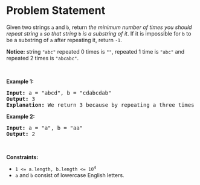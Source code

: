 # Problem Statement

<p>Given two strings <code>a</code> and <code>b</code>, return <em>the minimum number of times you should repeat string </em><code>a</code><em> so that string</em> <code>b</code> <em>is a substring of it</em>. If it is impossible for <code>b</code>​​​​​​ to be a substring of <code>a</code> after repeating it, return <code>-1</code>.</p>

<p><strong>Notice:</strong> string <code>&quot;abc&quot;</code> repeated 0 times is <code>&quot;&quot;</code>, repeated 1 time is <code>&quot;abc&quot;</code> and repeated 2 times is <code>&quot;abcabc&quot;</code>.</p>

<p>&nbsp;</p>
<p><strong>Example 1:</strong></p>

<pre>
<strong>Input:</strong> a = &quot;abcd&quot;, b = &quot;cdabcdab&quot;
<strong>Output:</strong> 3
<strong>Explanation:</strong> We return 3 because by repeating a three times &quot;ab<strong>cdabcdab</strong>cd&quot;, b is a substring of it.
</pre>

<p><strong>Example 2:</strong></p>

<pre>
<strong>Input:</strong> a = &quot;a&quot;, b = &quot;aa&quot;
<strong>Output:</strong> 2
</pre>

<p>&nbsp;</p>
<p><strong>Constraints:</strong></p>

<ul>
	<li><code>1 &lt;= a.length, b.length &lt;= 10<sup>4</sup></code></li>
	<li><code>a</code> and <code>b</code> consist of lowercase English letters.</li>
</ul>
